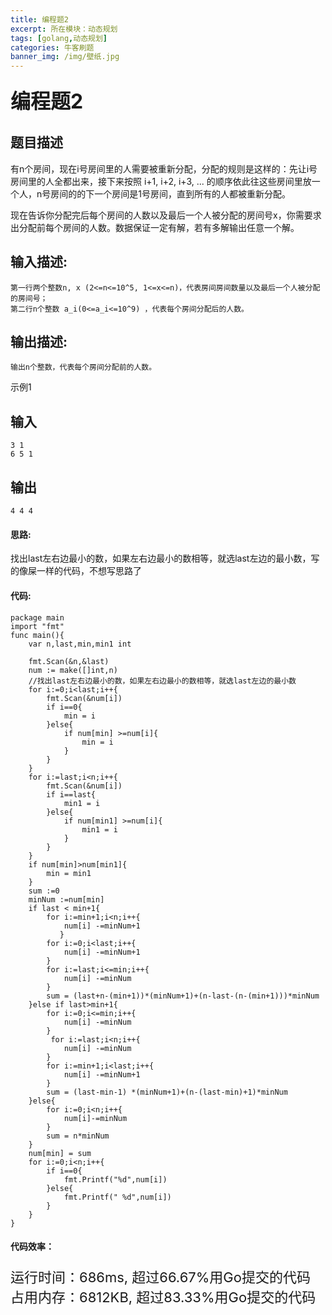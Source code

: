 ```yaml
---
title: 编程题2
excerpt: 所在模块：动态规划
tags: [golang,动态规划]
categories: 牛客刷题
banner_img: /img/壁纸.jpg
---
```


### <font size=6px>编程题2</font>

## 题目描述

有n个房间，现在i号房间里的人需要被重新分配，分配的规则是这样的：先让i号房间里的人全都出来，接下来按照 i+1, i+2, i+3, ... 的顺序依此往这些房间里放一个人，n号房间的的下一个房间是1号房间，直到所有的人都被重新分配。

现在告诉你分配完后每个房间的人数以及最后一个人被分配的房间号x，你需要求出分配前每个房间的人数。数据保证一定有解，若有多解输出任意一个解。

## 输入描述:

```
第一行两个整数n, x (2<=n<=10^5, 1<=x<=n)，代表房间房间数量以及最后一个人被分配的房间号；
第二行n个整数 a_i(0<=a_i<=10^9) ，代表每个房间分配后的人数。
```

## 输出描述:

```
输出n个整数，代表每个房间分配前的人数。
```

示例1

## 输入

```
3 1
6 5 1
```

## 输出

```
4 4 4
```

#### 思路:

找出last左右边最小的数，如果左右边最小的数相等，就选last左边的最小数，写的像屎一样的代码，不想写思路了

#### 代码:

```golang
package main
import "fmt"
func main(){
    var n,last,min,min1 int
    
    fmt.Scan(&n,&last)
    num := make([]int,n)
    //找出last左右边最小的数，如果左右边最小的数相等，就选last左边的最小数
    for i:=0;i<last;i++{
        fmt.Scan(&num[i])
        if i==0{
            min = i
        }else{
            if num[min] >=num[i]{
                min = i
            }
        }
    }
    for i:=last;i<n;i++{
        fmt.Scan(&num[i])
        if i==last{
            min1 = i
        }else{
            if num[min1] >=num[i]{
                min1 = i
            }
        }
    }
    if num[min]>num[min1]{
        min = min1
    }
    sum :=0
    minNum :=num[min]
    if last < min+1{
        for i:=min+1;i<n;i++{
            num[i] -=minNum+1
           }
        for i:=0;i<last;i++{
            num[i] -=minNum+1
        }
        for i:=last;i<=min;i++{
            num[i] -=minNum
        }
        sum = (last+n-(min+1))*(minNum+1)+(n-last-(n-(min+1)))*minNum
    }else if last>min+1{
        for i:=0;i<=min;i++{
            num[i] -=minNum
        }
         for i:=last;i<n;i++{
            num[i] -=minNum
        }
        for i:=min+1;i<last;i++{
            num[i] -=minNum+1
        }
        sum = (last-min-1) *(minNum+1)+(n-(last-min)+1)*minNum
    }else{
        for i:=0;i<n;i++{
            num[i]-=minNum
        }
        sum = n*minNum
    }
    num[min] = sum
    for i:=0;i<n;i++{
        if i==0{
            fmt.Printf("%d",num[i])
        }else{
            fmt.Printf(" %d",num[i])
        }
    }
}
```

#### 代码效率：

<p class="note note-primary"; style="font-size:22px">
   运行时间：686ms, 超过66.67%用Go提交的代码<br>
   占用内存：6812KB, 超过83.33%用Go提交的代码
</p>


